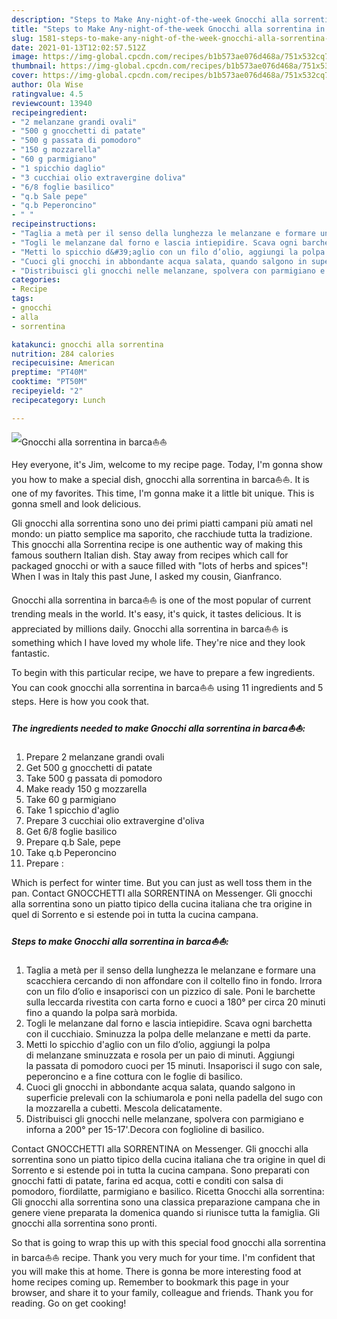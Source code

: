 ```yaml
---
description: "Steps to Make Any-night-of-the-week Gnocchi alla sorrentina in barca⛵⛵"
title: "Steps to Make Any-night-of-the-week Gnocchi alla sorrentina in barca⛵⛵"
slug: 1581-steps-to-make-any-night-of-the-week-gnocchi-alla-sorrentina-in-barca
date: 2021-01-13T12:02:57.512Z
image: https://img-global.cpcdn.com/recipes/b1b573ae076d468a/751x532cq70/gnocchi-alla-sorrentina-in-barca⛵⛵-recipe-main-photo.jpg
thumbnail: https://img-global.cpcdn.com/recipes/b1b573ae076d468a/751x532cq70/gnocchi-alla-sorrentina-in-barca⛵⛵-recipe-main-photo.jpg
cover: https://img-global.cpcdn.com/recipes/b1b573ae076d468a/751x532cq70/gnocchi-alla-sorrentina-in-barca⛵⛵-recipe-main-photo.jpg
author: Ola Wise
ratingvalue: 4.5
reviewcount: 13940
recipeingredient:
- "2 melanzane grandi ovali"
- "500 g gnocchetti di patate"
- "500 g passata di pomodoro"
- "150 g mozzarella"
- "60 g parmigiano"
- "1 spicchio daglio"
- "3 cucchiai olio extravergine doliva"
- "6/8 foglie basilico"
- "q.b Sale pepe"
- "q.b Peperoncino"
- " "
recipeinstructions:
- "Taglia a metà per il senso della lunghezza le melanzane e formare una scacchiera cercando di non affondare con il coltello fino in fondo. Irrora con un filo d’olio e insaporisci con un pizzico di sale. Poni le barchette sulla leccarda rivestita con carta forno e cuoci a 180° per circa 20 minuti fino a quando la polpa sarà morbida."
- "Togli le melanzane dal forno e lascia intiepidire. Scava ogni barchetta con il cucchiaio. Sminuzza la polpa delle melanzane e metti da parte."
- "Metti lo spicchio d&#39;aglio con un filo d’olio, aggiungi la polpa di melanzane sminuzzata e rosola per un paio di minuti. Aggiungi la passata di pomodoro cuoci per 15 minuti. Insaporisci il sugo con sale, peperoncino e a fine cottura con le foglie di basilico."
- "Cuoci gli gnocchi in abbondante acqua salata, quando salgono in superficie prelevali con la schiumarola e poni nella padella del sugo con la mozzarella a cubetti. Mescola delicatamente."
- "Distribuisci gli gnocchi nelle melanzane, spolvera con parmigiano e inforna a 200° per 15-17&#39;.Decora con foglioline di basilico."
categories:
- Recipe
tags:
- gnocchi
- alla
- sorrentina

katakunci: gnocchi alla sorrentina 
nutrition: 284 calories
recipecuisine: American
preptime: "PT40M"
cooktime: "PT50M"
recipeyield: "2"
recipecategory: Lunch

---
```



![Gnocchi alla sorrentina in barca⛵⛵](https://img-global.cpcdn.com/recipes/b1b573ae076d468a/751x532cq70/gnocchi-alla-sorrentina-in-barca⛵⛵-recipe-main-photo.jpg)

Hey everyone, it's Jim, welcome to my recipe page. Today, I'm gonna show you how to make a special dish, gnocchi alla sorrentina in barca⛵⛵. It is one of my favorites. This time, I'm gonna make it a little bit unique. This is gonna smell and look delicious.

Gli gnocchi alla sorrentina sono uno dei primi piatti campani più amati nel mondo: un piatto semplice ma saporito, che racchiude tutta la tradizione. This gnocchi alla Sorrentina recipe is one authentic way of making this famous southern Italian dish. Stay away from recipes which call for packaged gnocchi or with a sauce filled with &#34;lots of herbs and spices&#34;! When I was in Italy this past June, I asked my cousin, Gianfranco.

Gnocchi alla sorrentina in barca⛵⛵ is one of the most popular of current trending meals in the world. It's easy, it's quick, it tastes delicious. It is appreciated by millions daily. Gnocchi alla sorrentina in barca⛵⛵ is something which I have loved my whole life. They're nice and they look fantastic.


To begin with this particular recipe, we have to prepare a few ingredients. You can cook gnocchi alla sorrentina in barca⛵⛵ using 11 ingredients and 5 steps. Here is how you cook that.

<!--inarticleads1-->

##### The ingredients needed to make Gnocchi alla sorrentina in barca⛵⛵:

1. Prepare 2 melanzane grandi ovali
1. Get 500 g gnocchetti di patate
1. Take 500 g passata di pomodoro
1. Make ready 150 g mozzarella
1. Take 60 g parmigiano
1. Take 1 spicchio d&#39;aglio
1. Prepare 3 cucchiai olio extravergine d&#39;oliva
1. Get 6/8 foglie basilico
1. Prepare q.b Sale, pepe
1. Take q.b Peperoncino
1. Prepare  :


Which is perfect for winter time. But you can just as well toss them in the pan. Contact GNOCCHETTI alla SORRENTINA on Messenger. Gli gnocchi alla sorrentina sono un piatto tipico della cucina italiana che tra origine in quel di Sorrento e si estende poi in tutta la cucina campana. 

<!--inarticleads2-->

##### Steps to make Gnocchi alla sorrentina in barca⛵⛵:

1. Taglia a metà per il senso della lunghezza le melanzane e formare una scacchiera cercando di non affondare con il coltello fino in fondo. Irrora con un filo d’olio e insaporisci con un pizzico di sale. Poni le barchette sulla leccarda rivestita con carta forno e cuoci a 180° per circa 20 minuti fino a quando la polpa sarà morbida.
1. Togli le melanzane dal forno e lascia intiepidire. Scava ogni barchetta con il cucchiaio. Sminuzza la polpa delle melanzane e metti da parte.
1. Metti lo spicchio d&#39;aglio con un filo d’olio, aggiungi la polpa di melanzane sminuzzata e rosola per un paio di minuti. Aggiungi la passata di pomodoro cuoci per 15 minuti. Insaporisci il sugo con sale, peperoncino e a fine cottura con le foglie di basilico.
1. Cuoci gli gnocchi in abbondante acqua salata, quando salgono in superficie prelevali con la schiumarola e poni nella padella del sugo con la mozzarella a cubetti. Mescola delicatamente.
1. Distribuisci gli gnocchi nelle melanzane, spolvera con parmigiano e inforna a 200° per 15-17&#39;.Decora con foglioline di basilico.


Contact GNOCCHETTI alla SORRENTINA on Messenger. Gli gnocchi alla sorrentina sono un piatto tipico della cucina italiana che tra origine in quel di Sorrento e si estende poi in tutta la cucina campana. Sono preparati con gnocchi fatti di patate, farina ed acqua, cotti e conditi con salsa di pomodoro, fiordilatte, parmigiano e basilico. Ricetta Gnocchi alla sorrentina: Gli gnocchi alla sorrentina sono una classica preparazione campana che in genere viene preparata la domenica quando si riunisce tutta la famiglia. Gli gnocchi alla sorrentina sono pronti. 

So that is going to wrap this up with this special food gnocchi alla sorrentina in barca⛵⛵ recipe. Thank you very much for your time. I'm confident that you will make this at home. There is gonna be more interesting food at home recipes coming up. Remember to bookmark this page in your browser, and share it to your family, colleague and friends. Thank you for reading. Go on get cooking!
